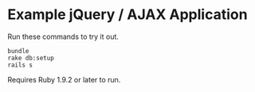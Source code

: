 # Example jQuery / AJAX Application

Run these commands to try it out.

```
bundle
rake db:setup
rails s
```

Requires Ruby 1.9.2 or later to run.
